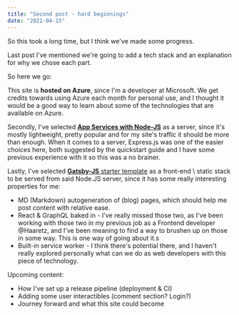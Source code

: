```yaml
---
title: "Second post - hard beginnings"
date: "2021-04-15"
---
```


So this took a long time, but I think we've made some progress.

Last post I've mentioned we're going to add a tech stack and an explanation for why we chose each part.

So here we go:

This site is <b>hosted on Azure</b>, since I'm a developer at Microsoft. We get credits towards using Azure each month for personal use, and I thought it would be a good way to learn about some of the technologies that are available on Azure.

Secondly, I've selected <a href="http://aka.ms/node-qs"><b>App Services with Node-JS</b></a>  as a server, since it's mostly lightweight, pretty popular and for my site's traffic it should be more than enough. When it comes to a server, Express.js was one of the easier choices here, both suggested by the quickstart guide and I have some previous experience with it so this was a no brainer.

Lastly, I've selected <a href="https://github.com/gatsbyjs/gatsby-starter-hello-world"><b>Gatsby-JS</b> starter template</a> as a front-end \ static stack to be served from said Node.JS server, since it has some really interesting properties for me:

- MD (Markdown) autogeneration of (blog) pages, which should help me post content with relative ease.
- React & GraphQL baked in - I've really missed those two, as I've been working with those two in my previous job as a Frontend developer @Haaretz, and I've been meaning to find a way to brushen up on those in some way. This is one way of going about it.s
- Built-in service worker - I think there's potential there, and I haven't really explored personally what can we do as web developers with this piece of technology.


Upcoming content:

- How I've set up a release pipeline (deployment & CI)
- Adding some user interactibles (comment section? Login?)
- Journey forward and what this site could become
